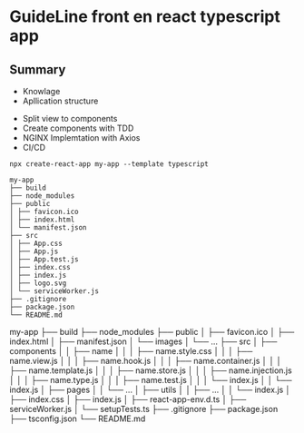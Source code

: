 # GuideLine front en react typescript app

## Summary

- Knowlage
- Apllication structure

* Split view to components
* Create components with TDD
* NGINX Implemtation with Axios
* CI/CD

```shell
npx create-react-app my-app --template typescript
```

```
my-app
├── build
├── node_modules
├── public
│ ├── favicon.ico
│ ├── index.html
│ └── manifest.json
├── src
│ ├── App.css
│ ├── App.js
│ ├── App.test.js
│ ├── index.css
│ ├── index.js
│ ├── logo.svg
│ └── serviceWorker.js
├── .gitignore
├── package.json
└── README.md
```

my-app
├── build
├── node_modules
├── public
│ ├── favicon.ico
│ ├── index.html
│ ├── manifest.json
│ └── images
│ └── ...
├── src
│ ├── components
│ │ ├── name
│ │ │ ├── name.style.css
│ │ │ ├── name.view.js
│ │ │ ├── name.hook.js
│ │ │ ├── name.container.js
│ │ │ ├── name.template.js
│ │ │ ├── name.store.js
│ │ │ ├── name.injection.js
│ │ │ ├── name.type.js
│ │ │ ├── name.test.js
│ │ │ └── index.js
│ │ └── index.js
│ ├── pages
│ │ └── ...
│ ├── utils
│ │ ├── ...
│ │ └── index.js
│ ├── index.css
│ ├── index.js
│ ├── react-app-env.d.ts
│ ├── serviceWorker.js
│ └── setupTests.ts
├── .gitignore
├── package.json
├── tsconfig.json
└── README.md
